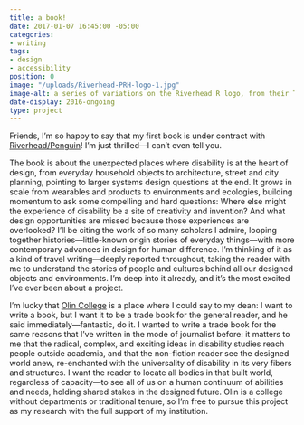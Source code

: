 ```yaml
---
title: a book!
date: 2017-01-07 16:45:00 -05:00
categories:
- writing
tags:
- design
- accessibility
position: 0
image: "/uploads/Riverhead-PRH-logo-1.jpg"
image-alt: a series of variations on the Riverhead R logo, from their Tumblr site
date-display: 2016-ongoing
type: project
---
```


Friends, I’m so happy to say that my first book is under contract with [Riverhead/Penguin](http://www.penguin.com/publishers/riverhead/?ref=2B4575AB81AF)! I’m just thrilled—I can’t even tell you.

The book is about the unexpected places where disability is at the heart of design, from everyday household objects to architecture, street and city planning, pointing to larger systems design questions at the end. It grows in scale from wearables and products to environments and ecologies, building momentum to ask some compelling and hard questions: Where else might the experience of disability be a site of creativity and invention? And what design opportunities are missed because those experiences are overlooked? I’ll be citing the work of so many scholars I admire, looping together histories—little-known origin stories of everyday things—with more contemporary advances in design for human difference. I’m thinking of it as a kind of travel writing—deeply reported throughout, taking the reader with me to understand the stories of people and cultures behind all our designed objects and environments. I’m deep into it already, and it’s the most excited I’ve ever been about a project.

I’m lucky that [Olin College](http://www.olin.edu/) is a place where I could say to my dean: I want to write a book, but I want it to be a trade book for the general reader, and he said immediately—fantastic, do it. I wanted to write a trade book for the same reasons that I’ve written in the mode of journalist before: it matters to me that the radical, complex, and exciting ideas in disability studies reach people outside academia, and that the non-fiction reader see the designed world anew, re-enchanted with the universality of disability in its very fibers and structures. I want the reader to locate all bodies in that built world, regardless of capacity—to see all of us on a human continuum of abilities and needs, holding shared stakes in the designed future. Olin is a college without departments or traditional tenure, so I’m free to pursue this project as my research with the full support of my institution.
